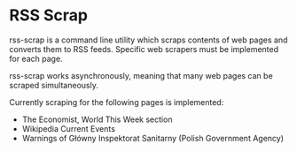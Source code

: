 # RSS Scrap

rss-scrap is a command line utility which scraps contents of web pages and
converts them to RSS feeds. Specific web scrapers must be implemented for
each page.

rss-scrap works asynchronously, meaning that many web pages can be scraped
simultaneously.

Currently scraping for the following pages is implemented:

- The Economist, World This Week section
- Wikipedia Current Events
- Warnings of Główny Inspektorat Sanitarny (Polish Government Agency)
